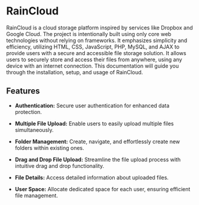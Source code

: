 # RainCloud

RainCloud is a cloud storage platform inspired by services like Dropbox and Google Cloud. The project is intentionally built using only core web technologies without relying on frameworks. It emphasizes simplicity and efficiency, utilizing HTML, CSS, JavaScript, PHP, MySQL, and AJAX to provide users with a secure and accessible file storage solution. It allows users to securely store and access their files from anywhere, using any device with an internet connection. This documentation will guide you through the installation, setup, and usage of RainCloud.

## Features

- **Authentication:** Secure user authentication for enhanced data protection.

- **Multiple File Upload:** Enable users to easily upload multiple files simultaneously.

- **Folder Management:** Create, navigate, and effortlessly create new folders within existing ones.

- **Drag and Drop File Upload:** Streamline the file upload process with intuitive drag and drop functionality.

- **File Details:** Access detailed information about uploaded files.

- **User Space:** Allocate dedicated space for each user, ensuring efficient file management.
